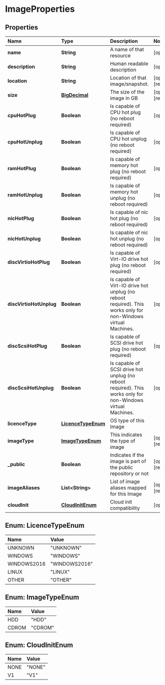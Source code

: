 # ImageProperties

## Properties

| Name | Type | Description | Notes |
| :--- | :--- | :--- | :--- |
| **name** | **String** | A name of that resource | \[optional\] |
| **description** | **String** | Human readable description | \[optional\] |
| **location** | **String** | Location of that image/snapshot. | \[optional\] \[readonly\] |
| **size** | [**BigDecimal**](https://github.com/ionos-cloud/sdk-java/tree/651e6f7fe60936a95aad1f01d36232fb4bd0a27e/docs/BigDecimal.md) | The size of the image in GB | \[optional\] \[readonly\] |
| **cpuHotPlug** | **Boolean** | Is capable of CPU hot plug \(no reboot required\) | \[optional\] |
| **cpuHotUnplug** | **Boolean** | Is capable of CPU hot unplug \(no reboot required\) | \[optional\] |
| **ramHotPlug** | **Boolean** | Is capable of memory hot plug \(no reboot required\) | \[optional\] |
| **ramHotUnplug** | **Boolean** | Is capable of memory hot unplug \(no reboot required\) | \[optional\] |
| **nicHotPlug** | **Boolean** | Is capable of nic hot plug \(no reboot required\) | \[optional\] |
| **nicHotUnplug** | **Boolean** | Is capable of nic hot unplug \(no reboot required\) | \[optional\] |
| **discVirtioHotPlug** | **Boolean** | Is capable of Virt-IO drive hot plug \(no reboot required\) | \[optional\] |
| **discVirtioHotUnplug** | **Boolean** | Is capable of Virt-IO drive hot unplug \(no reboot required\). This works only for non-Windows virtual Machines. | \[optional\] |
| **discScsiHotPlug** | **Boolean** | Is capable of SCSI drive hot plug \(no reboot required\) | \[optional\] |
| **discScsiHotUnplug** | **Boolean** | Is capable of SCSI drive hot unplug \(no reboot required\). This works only for non-Windows virtual Machines. | \[optional\] |
| **licenceType** | [**LicenceTypeEnum**](imageproperties.md#LicenceTypeEnum) | OS type of this Image |  |
| **imageType** | [**ImageTypeEnum**](imageproperties.md#ImageTypeEnum) | This indicates the type of image | \[optional\] \[readonly\] |
| **\_public** | **Boolean** | Indicates if the image is part of the public repository or not | \[optional\] \[readonly\] |
| **imageAliases** | **List&lt;String&gt;** | List of image aliases mapped for this Image | \[optional\] \[readonly\] |
| **cloudInit** | [**CloudInitEnum**](imageproperties.md#CloudInitEnum) | Cloud init compatibility | \[optional\] |

## Enum: LicenceTypeEnum

| Name | Value |
| :--- | :--- |
| UNKNOWN | "UNKNOWN" |
| WINDOWS | "WINDOWS" |
| WINDOWS2016 | "WINDOWS2016" |
| LINUX | "LINUX" |
| OTHER | "OTHER" |

## Enum: ImageTypeEnum

| Name | Value |
| :--- | :--- |
| HDD | "HDD" |
| CDROM | "CDROM" |

## Enum: CloudInitEnum

| Name | Value |
| :--- | :--- |
| NONE | "NONE" |
| V1 | "V1" |

